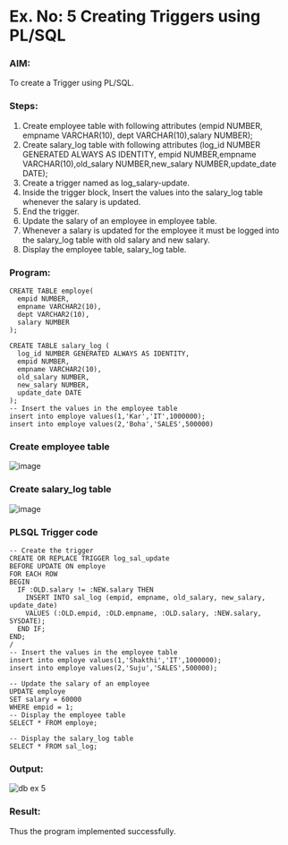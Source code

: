 # Ex. No: 5 Creating Triggers using PL/SQL

### AIM:
To create a Trigger using PL/SQL.

### Steps:
1. Create employee table with following attributes (empid NUMBER, empname VARCHAR(10), dept VARCHAR(10),salary NUMBER);
2. Create salary_log table with following attributes (log_id NUMBER GENERATED ALWAYS AS IDENTITY, empid NUMBER,empname VARCHAR(10),old_salary NUMBER,new_salary NUMBER,update_date DATE);
3. Create a trigger named as log_salary-update.
4. Inside the trigger block, Insert the values into the salary_log table whenever the salary is updated.
5. End the trigger.
6. Update the salary of an employee in employee table.
7. Whenever a salary is updated for the employee it must be logged into the salary_log table with old salary and new salary.
8. Display the employee table, salary_log table.

### Program:
```
CREATE TABLE employe(
  empid NUMBER,
  empname VARCHAR2(10),
  dept VARCHAR2(10),
  salary NUMBER
);

CREATE TABLE salary_log (
  log_id NUMBER GENERATED ALWAYS AS IDENTITY,
  empid NUMBER,
  empname VARCHAR2(10),
  old_salary NUMBER,
  new_salary NUMBER,
  update_date DATE
);
-- Insert the values in the employee table
insert into employe values(1,'Kar','IT',1000000);
insert into employe values(2,'Boha','SALES',500000)
```
### Create employee table
![image](https://github.com/Brindha77/Ex-No-5-Creating-Triggers-using-PL-SQL/assets/118889143/3f321740-7209-4fa9-bb97-c8d1f861d5aa)
### Create salary_log table
![image](https://github.com/Brindha77/Ex-No-5-Creating-Triggers-using-PL-SQL/assets/118889143/3ce554ad-7f85-4590-8112-0ff4d5f1e974)

### PLSQL Trigger code
```
-- Create the trigger
CREATE OR REPLACE TRIGGER log_sal_update
BEFORE UPDATE ON employe
FOR EACH ROW
BEGIN
  IF :OLD.salary != :NEW.salary THEN
    INSERT INTO sal_log (empid, empname, old_salary, new_salary, update_date)
    VALUES (:OLD.empid, :OLD.empname, :OLD.salary, :NEW.salary, SYSDATE);
  END IF;
END;
/
-- Insert the values in the employee table
insert into employe values(1,'Shakthi','IT',1000000);
insert into employe values(2,'Suju','SALES',500000);

-- Update the salary of an employee
UPDATE employe
SET salary = 60000
WHERE empid = 1;
-- Display the employee table
SELECT * FROM employe;

-- Display the salary_log table
SELECT * FROM sal_log;
```
### Output:
![db ex 5](https://github.com/Brindha77/Ex-No-5-Creating-Triggers-using-PL-SQL/assets/118889143/40b9a2ab-e8d1-4712-8a18-786ac0bf690e)
### Result:
Thus the program implemented successfully.
